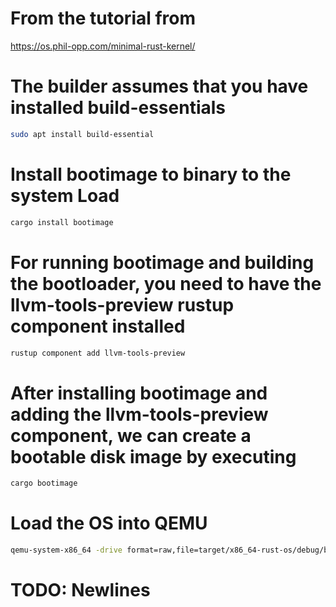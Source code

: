 # From the tutorial from
https://os.phil-opp.com/minimal-rust-kernel/

# The builder assumes that you have installed build-essentials
```bash
sudo apt install build-essential
```

# Install bootimage to binary to the system Load
```bash
cargo install bootimage
```

# For running bootimage and building the bootloader, you need to have the llvm-tools-preview rustup component installed
```bash
rustup component add llvm-tools-preview
```

# After installing bootimage and adding the llvm-tools-preview component, we can create a bootable disk image by executing
```bash
cargo bootimage
```

# Load the OS into QEMU
```bash
qemu-system-x86_64 -drive format=raw,file=target/x86_64-rust-os/debug/bootimage-rust-os.bin
```

# TODO: Newlines

